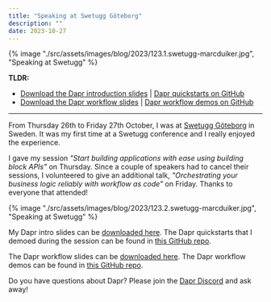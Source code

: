 ```yaml
---
title: "Speaking at Swetugg Göteborg"
description: ""
date: 2023-10-27
---
```


{% image "./src/assets/images/blog/2023/123.1.swetugg-marcduiker.jpg", "Speaking at Swetugg" %}

**TLDR:**
- <a href="/articles/2023/123.swetugg-dapr-101.pdf" target="_blank">Download the Dapr introduction slides</a> | <a href="https://github.com/dapr/quickstarts" target="_blank">Dapr quickstarts on GitHub</a>
- <a href="/articles/2023/123.swetugg-dapr-workflow.pdf" target="_blank">Download the Dapr workflow slides</a> | <a href="https://github.com/diagrid-labs/dapr-workflow-demos" target="_blank">Dapr workflow demos on GitHub</a>

---

From Thursday 26th to Friday 27th October, I was at [Swetugg Göteborg](https://www.swetugg.se/gbg-2023) in Sweden. It was my first time at a Swetugg conference and I really enjoyed the experience.

I gave my session _"Start building applications with ease using building block APIs"_ on Thursday. Since a couple of speakers had to cancel their sessions, I volunteered to give an additional talk, _"Orchestrating your business logic reliably with workflow as code"_ on Friday. Thanks to everyone that attended!

{% image "./src/assets/images/blog/2023/123.2.swetugg-marcduiker.jpg", "Speaking at Swetugg" %}

My Dapr intro slides can be <a href="/articles/2023/122.ndcporto-dapr-workflow.pdf" target="_blank">downloaded here</a>. The Dapr quickstarts that I demoed during the session can be found in [this GitHub repo](https://github.com/dapr/quickstarts).

The Dapr workflow slides can be <a href="/articles/2023/122.ndcporto-dapr-workflow.pdf" target="_blank">downloaded here</a>. The Dapr workflow demos can be found in [this GitHub repo](https://github.com/diagrid-labs/dapr-workflow-demos).

Do you have questions about Dapr? Please join the [Dapr Discord](https://bit.ly/dapr-discord) and ask away!
